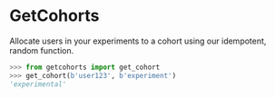 # GetCohorts

Allocate users in your experiments to a cohort using our idempotent, random function.

```python
>>> from getcohorts import get_cohort
>>> get_cohort(b'user123', b'experiment')
'experimental'

```
